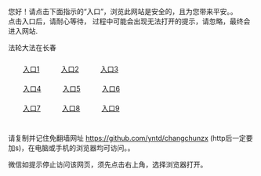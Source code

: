 您好！请点击下面指示的“入口”，浏览此网站是安全的，且为您带来平安。。 <br/>
点击入口后，请耐心等待， 过程中可能会出现无法打开的提示，请忽略，最终会进入网站. </br>

法轮大法在长春<br/>
<div style="padding:10px"><a style="margin:20px" target="_blank" href="https://d2ql0djpwxbczb.cloudfront.net/2Qpsp?abrvwmk" id="ccLink1" rel="nofollow">入口1</a> <a target="_blank" style="margin:20px" href="https://d1bamd1awoltkx.cloudfront.net/2Qpsp?mvbysxlx" id="ccLink2" rel="nofollow">入口2</a> <a style="margin:20px" target="_blank" href="https://dxlww5wsyb6tx.cloudfront.net/2Qpsp?suova" id="ccLink3" rel="nofollow">入口3</a></div>

<div style="padding:10px" ><a style="margin:20px" target="_blank" href="https://d2ql0djpwxbczb.cloudfront.net/2Qpsp?abrvwmk" id="ccLink4" rel="nofollow">入口4</a> <a style="margin:20px" href="https://d1bamd1awoltkx.cloudfront.net/2Qpsp?mvbysxlx" target="_blank" id="ccLink5" rel="nofollow">入口5</a> <a style="margin:20px" href="https://dxlww5wsyb6tx.cloudfront.net/2Qpsp?suova" target="_blank" id="ccLink6" rel="nofollow">入口6</a></div>

<div style="padding:10px"><a style="margin:20px" target="_blank" href="https://d2ql0djpwxbczb.cloudfront.net/2Qpsp?abrvwmk" id="ccLink7" rel="nofollow">入口7</a> <a style="margin:20px" href="https://d1bamd1awoltkx.cloudfront.net/2Qpsp?mvbysxlx" target="_blank" id="ccLink8" rel="nofollow">入口8</a> <a style="margin:20px" target="_blank" href="https://dxlww5wsyb6tx.cloudfront.net/2Qpsp?suova" id="ccLink9" rel="nofollow">入口9</a></div>

<br/>



请复制并记住免翻墙网址 https://github.com/yntd/changchunzx (http后一定要加s)，在电脑或手机的浏览器均可访问。。<br/>

微信如提示停止访问该网页，须先点击右上角，选择浏览器打开。
